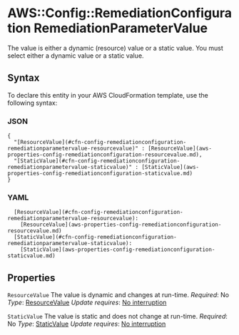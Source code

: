 # AWS::Config::RemediationConfiguration RemediationParameterValue<a name="aws-properties-config-remediationconfiguration-remediationparametervalue"></a>

The value is either a dynamic \(resource\) value or a static value\. You must select either a dynamic value or a static value\.

## Syntax<a name="aws-properties-config-remediationconfiguration-remediationparametervalue-syntax"></a>

To declare this entity in your AWS CloudFormation template, use the following syntax:

### JSON<a name="aws-properties-config-remediationconfiguration-remediationparametervalue-syntax.json"></a>

```
{
  "[ResourceValue](#cfn-config-remediationconfiguration-remediationparametervalue-resourcevalue)" : [ResourceValue](aws-properties-config-remediationconfiguration-resourcevalue.md),
  "[StaticValue](#cfn-config-remediationconfiguration-remediationparametervalue-staticvalue)" : [StaticValue](aws-properties-config-remediationconfiguration-staticvalue.md)
}
```

### YAML<a name="aws-properties-config-remediationconfiguration-remediationparametervalue-syntax.yaml"></a>

```
  [ResourceValue](#cfn-config-remediationconfiguration-remediationparametervalue-resourcevalue):
    [ResourceValue](aws-properties-config-remediationconfiguration-resourcevalue.md)
  [StaticValue](#cfn-config-remediationconfiguration-remediationparametervalue-staticvalue):
    [StaticValue](aws-properties-config-remediationconfiguration-staticvalue.md)
```

## Properties<a name="aws-properties-config-remediationconfiguration-remediationparametervalue-properties"></a>

`ResourceValue`  <a name="cfn-config-remediationconfiguration-remediationparametervalue-resourcevalue"></a>
The value is dynamic and changes at run\-time\.
*Required*: No
*Type*: [ResourceValue](aws-properties-config-remediationconfiguration-resourcevalue.md)
*Update requires*: [No interruption](https://docs.aws.amazon.com/AWSCloudFormation/latest/UserGuide/using-cfn-updating-stacks-update-behaviors.html#update-no-interrupt)

`StaticValue`  <a name="cfn-config-remediationconfiguration-remediationparametervalue-staticvalue"></a>
The value is static and does not change at run\-time\.
*Required*: No
*Type*: [StaticValue](aws-properties-config-remediationconfiguration-staticvalue.md)
*Update requires*: [No interruption](https://docs.aws.amazon.com/AWSCloudFormation/latest/UserGuide/using-cfn-updating-stacks-update-behaviors.html#update-no-interrupt)
